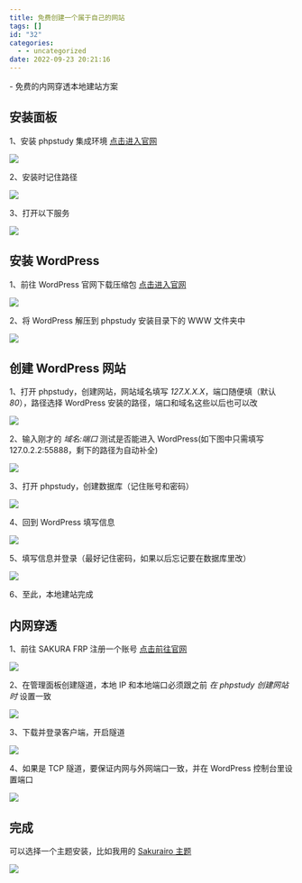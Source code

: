 ```yaml
---
title: 免费创建一个属于自己的网站
tags: []
id: "32"
categories:
  - - uncategorized
date: 2022-09-23 20:21:16
---
```


\- 免费的内网穿透本地建站方案

## 安装面板

1、安装 phpstudy 集成环境 [点击进入官网](https://www.xp.cn/windows-panel.html)

![](/images/免费创建一个属于自己的网站/面板官网.png)

2、安装时记住路径

![](/images/免费创建一个属于自己的网站/安装路径.jpg)

3、打开以下服务

![](/images/免费创建一个属于自己的网站/打开服务.png)

## 安装 WordPress

1、前往 WordPress 官网下载压缩包 [点击进入官网](https://cn.wordpress.org/)

![](/images/免费创建一个属于自己的网站/WordPress官网.png)

2、将 WordPress 解压到 phpstudy 安装目录下的 WWW 文件夹中

![](/images/免费创建一个属于自己的网站/WordPress路径.png)

## 创建 WordPress 网站

1、打开 phpstudy，创建网站，网站域名填写 _127.X.X.X_，端口随便填（默认 _80_），路径选择 WordPress 安装的路径，端口和域名这些以后也可以改

![](/images/免费创建一个属于自己的网站/创建网站.png)

2、输入刚才的 _域名:端口_ 测试是否能进入 WordPress(如下图中只需填写 127.0.2.2:55888，剩下的路径为自动补全)

![](/images/免费创建一个属于自己的网站/进入WordPress.png)

3、打开 phpstudy，创建数据库（记住账号和密码）

![](/images/免费创建一个属于自己的网站/数据库.png)

4、回到 WordPress 填写信息

![](/images/免费创建一个属于自己的网站/数据库连接.png)

5、填写信息并登录（最好记住密码，如果以后忘记要在数据库里改）

![](/images/免费创建一个属于自己的网站/填表.jpg)

6、至此，本地建站完成

## 内网穿透

1、前往 SAKURA FRP 注册一个账号 [点击前往官网](https://www.natfrp.com/)

![](/images/免费创建一个属于自己的网站/Frp官网.png)

2、在管理面板创建隧道，本地 IP 和本地端口必须跟之前 _在 phpstudy 创建网站时_ 设置一致

![](/images/免费创建一个属于自己的网站/创建隧道.png)

3、下载并登录客户端，开启隧道

![](/images/免费创建一个属于自己的网站/开启隧道.png)

4、如果是 TCP 隧道，要保证内网与外网端口一致，并在 WordPress 控制台里设置端口

![](/images/免费创建一个属于自己的网站/后台设置端口.jpg)

## 完成

可以选择一个主题安装，比如我用的 [Sakurairo 主题](https://iro.tw/)

![](/images/免费创建一个属于自己的网站/网站首页.png)
